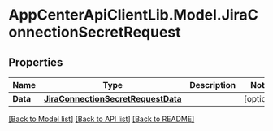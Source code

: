 # AppCenterApiClientLib.Model.JiraConnectionSecretRequest
## Properties

Name | Type | Description | Notes
------------ | ------------- | ------------- | -------------
**Data** | [**JiraConnectionSecretRequestData**](JiraConnectionSecretRequestData.md) |  | [optional] 

[[Back to Model list]](../README.md#documentation-for-models) [[Back to API list]](../README.md#documentation-for-api-endpoints) [[Back to README]](../README.md)

